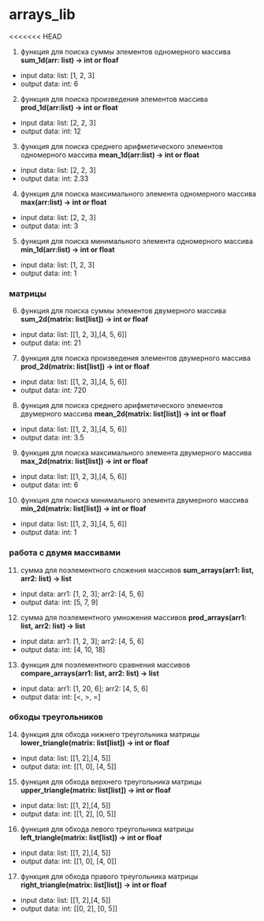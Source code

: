 # arrays_lib
<<<<<<< HEAD
1. функция для поиска суммы элементов одномерного массива **sum_1d(arr: list) -> int or floaf**
- input data: list: [1, 2, 3]
- output data: int: 6

2. функция для поиска произведения элементов массива **prod_1d(arr:list) -> int or float**
- input data: list: [2, 2, 3]
- output data: int: 12

3. функция для поиска среднего арифметического элементов одномерного массива **mean_1d(arr:list) -> int or float**
- input data: list: [2, 2, 3]
- output data: int: 2.33

4. функция для поиска максимального элемента одномерного массива **max(arr:list) -> int or float**
- input data: list: [2, 2, 3]
- output data: int: 3

5. функция для поиска минимального элемента одномерного массива **min_1d(arr:list) -> int or float**
- input data: list: [1, 2, 3]
- output data: int: 1

### матрицы

6. функция для поиска суммы элементов двумерного массива **sum_2d(matrix: list[list]) -> int or floaf**
- input data: list: [[1, 2, 3],[4, 5, 6]]
- output data: int: 21

7. функция для поиска произведения элементов двумерного массива **prod_2d(matrix: list[list]) -> int or floaf**
- input data: list: [[1, 2, 3],[4, 5, 6]]
- output data: int: 720

8. функция для поиска среднего арифметического элементов двумерного массива **mean_2d(matrix: list[list]) -> int or floaf**
- input data: list: [[1, 2, 3],[4, 5, 6]]
- output data: int: 3.5

9. функция для поиска максимального элемента двумерного массива **max_2d(matrix: list[list]) -> int or floaf**
- input data: list: [[1, 2, 3],[4, 5, 6]]
- output data: int: 6

10. функция для поиска минимального элемента двумерного массива **min_2d(matrix: list[list]) -> int or floaf**
- input data: list: [[1, 2, 3],[4, 5, 6]]
- output data: int: 1

### работа с двумя массивами

11. сумма для поэлементного сложения массивов **sum_arrays(arr1: list, arr2: list) -> list**
- input data: arr1: [1, 2, 3]; arr2: [4, 5, 6]
- output data: int: [5, 7, 9]

12. сумма для поэлементного умножения массивов **prod_arrays(arr1: list, arr2: list) -> list**
- input data: arr1: [1, 2, 3]; arr2: [4, 5, 6]
- output data: int: [4, 10, 18]

13. функция для поэлементного сравнения массивов **compare_arrays(arr1: list, arr2: list) -> list**
- input data: arr1: [1, 20, 6]; arr2: [4, 5, 6]
- output data: int: [<, >, =]

### обходы треугольников

14. функция для обхода нижнего треугольника матрицы  **lower_triangle(matrix: list[list]) -> int or floaf**
- input data: list: [[1, 2],[4, 5]]
- output data: int: [[1, 0], [4, 5]]

15. функция для обхода верхнего треугольника матрицы  **upper_triangle(matrix: list[list]) -> int or floaf**
- input data: list: [[1, 2],[4, 5]]
- output data: int: [[1, 2], [0, 5]]

16. функция для обхода левого треугольника матрицы  **left_triangle(matrix: list[list]) -> int or floaf**
- input data: list: [[1, 2],[4, 5]]
- output data: int: [[1, 0], [4, 0]]

17. функция для обхода правого треугольника матрицы  **right_triangle(matrix: list[list]) -> int or floaf**

- input data: list: [[1, 2],[4, 5]]
- output data: int: [[0, 2], [0, 5]]